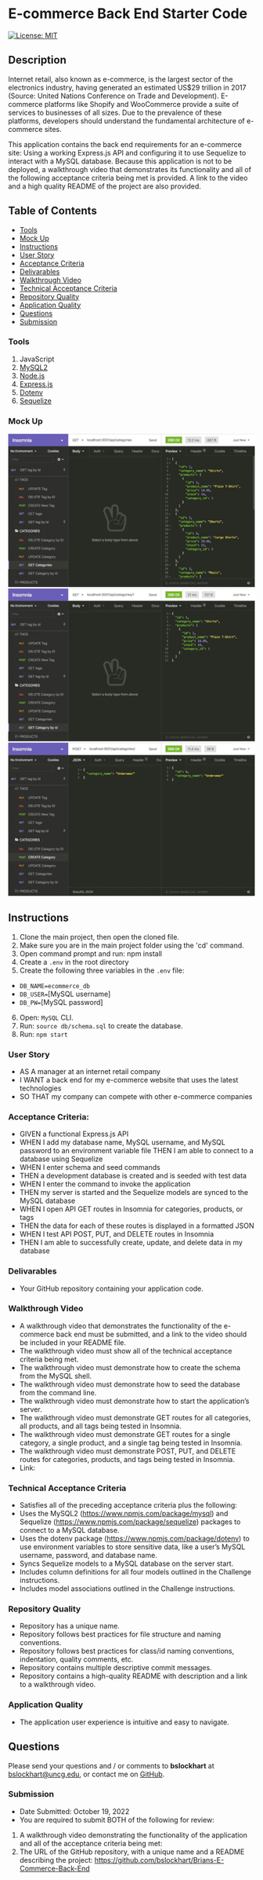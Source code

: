 # E-commerce Back End Starter Code

[![License: MIT](https://img.shields.io/badge/License-MIT-yellow.svg)](https://opensource.org/licenses/MIT)

## Description
Internet retail, also known as e-commerce, is the largest sector of the electronics industry, having generated an estimated US$29 trillion in 2017 (Source: United Nations Conference on Trade and Development). E-commerce platforms like Shopify and WooCommerce provide a suite of services to businesses of all sizes. Due to the prevalence of these platforms, developers should understand the fundamental architecture of e-commerce sites.

This application contains the back end requirements for an e-commerce site: Using a working Express.js API and configuring it to use Sequelize to interact with a MySQL database.
Because this application is not to be deployed, a walkthrough video that demonstrates its functionality and all of the following acceptance criteria being met is provided. A link to the video and a high quality README of the project are also provided.

## Table of Contents
* [Tools](#tools)
* [Mock Up](#Mock-Up)
* [Instructions](#Instructions)
* [User Story](#User-Story)
* [Acceptance Criteria](#Acceptance-Criteria)
* [Delivarables](#Delivarables)
* [Walkthrough Video](Walkthrough-Video)
* [Technical Acceptance Criteria](#Technical-Acceptance-Criteria)
* [Repository Quality](#Repository-Quality)
* [Application Quality](#Application-Quality)
* [Questions](#Questions)
* [Submission](#Submission)

### Tools
1. JavaScript
2. [MySQL2](https://www.npmjs.com/package/mysql2)
3. [Node.js](https://nodejs.org/en/)
4. [Express.js](https://www.npmjs.com/package/express)
5. [Dotenv](https://www.npmjs.com/package/dotenv)
6. [Sequelize](https://www.npmjs.com/package/sequelize)

### Mock Up
![Team Generator HTML Webpage Screenshot](./develop/assets/images/13-orm-homework-demo-01.gif)
![Team Generator HTML Webpage Screenshot](./develop/assets/images/13-orm-homework-demo-02.gif)
![Team Generator HTML Webpage Screenshot](./develop/assets/images/13-orm-homework-demo-03.gif)

## Instructions
1. Clone the main project, then open the cloned file.
2. Make sure you are in the main project folder using the 'cd' command.
3. Open command prompt and run: npm install
4. Create a `.env` in the root directory
5. Create the following three variables in the `.env` file:
- `DB_NAME=ecommerce_db`
- `DB_USER=`[MySQL username]
- `DB_PW=`[MySQL password]
6. Open: `MySQL` CLI.
7. Run: `source db/schema.sql` to create the database.
8. Run: `npm start`

### User Story
* AS A manager at an internet retail company
* I WANT a back end for my e-commerce website that uses the latest technologies 
* SO THAT my company can compete with other e-commerce companies

### Acceptance Criteria:
* GIVEN a functional Express.js API
* WHEN I add my database name, MySQL username, and MySQL password to an environment variable file THEN I am able to connect to a database using Sequelize
* WHEN I enter schema and seed commands
* THEN a development database is created and is seeded with test data
* WHEN I enter the command to invoke the application
* THEN my server is started and the Sequelize models are synced to the MySQL database
* WHEN I open API GET routes in Insomnia for categories, products, or tags
* THEN the data for each of these routes is displayed in a formatted JSON
* WHEN I test API POST, PUT, and DELETE routes in Insomnia
* THEN I am able to successfully create, update, and delete data in my database

### Delivarables
* Your GitHub repository containing your application code.

### Walkthrough Video
* A walkthrough video that demonstrates the functionality of the e-commerce back end must be submitted, and a link to the video should be included in your README file.
* The walkthrough video must show all of the technical acceptance criteria being met.
* The walkthrough video must demonstrate how to create the schema from the MySQL shell.
* The walkthrough video must demonstrate how to seed the database from the command line.
* The walkthrough video must demonstrate how to start the application’s server.
* The walkthrough video must demonstrate GET routes for all categories, all products, and all tags being tested in Insomnia.
* The walkthrough video must demonstrate GET routes for a single category, a single product, and a single tag being tested in Insomnia.
* The walkthrough video must demonstrate POST, PUT, and DELETE routes for categories, products, and tags being tested in Insomnia.
* Link: 

### Technical Acceptance Criteria
* Satisfies all of the preceding acceptance criteria plus the following:
* Uses the MySQL2 (https://www.npmjs.com/package/mysql) and Sequelize
(https://www.npmjs.com/package/sequelize) packages to connect to a MySQL database.
* Uses the dotenv package (https://www.npmjs.com/package/dotenv) to use environment variables to store sensitive data, like a user’s MySQL username, password, and database name.
* Syncs Sequelize models to a MySQL database on the server start.
* Includes column definitions for all four models outlined in the Challenge instructions. 
* Includes model associations outlined in the Challenge instructions.

### Repository Quality
* Repository has a unique name.
* Repository follows best practices for file structure and naming conventions.
* Repository follows best practices for class/id naming conventions, indentation, quality comments, etc.
* Repository contains multiple descriptive commit messages.
* Repository contains a high-quality README with description and a link to a walkthrough video.

### Application Quality
* The application user experience is intuitive and easy to navigate.

## Questions
Please send your questions and / or comments to **bslockhart** at bslockhart@uncg.edu, or contact me on [GitHub](https://github.com/bslockhart/Brians-E-Commerce-Back-End).

### Submission
* Date Submitted: October 19, 2022
* You are required to submit BOTH of the following for review: 
1. A walkthrough video demonstrating the functionality of the application and all of the acceptance criteria being met: 
2. The URL of the GitHub repository, with a unique name and a README describing the project: https://github.com/bslockhart/Brians-E-Commerce-Back-End
